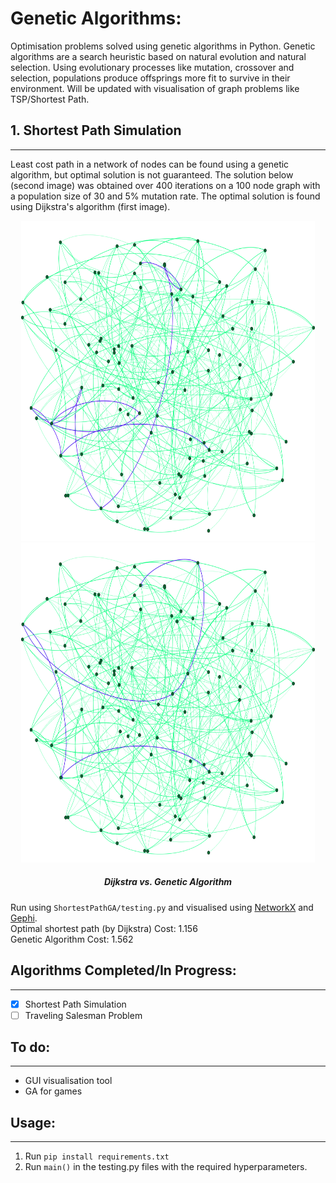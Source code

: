 # Genetic Algorithms:

Optimisation problems solved using genetic algorithms in Python. Genetic algorithms are a search heuristic based on natural evolution and natural selection. Using evolutionary processes like mutation, crossover and selection, populations produce offsprings more fit to survive in their environment. Will be updated with visualisation of 
graph problems like TSP/Shortest Path. 

## 1. Shortest Path Simulation
---
Least cost path in a network of nodes can be found using a genetic algorithm, but optimal solution is not guaranteed. The solution below (second image) was obtained over 400 iterations on a 100 node graph with a population size of 30 and 5% mutation rate. The optimal solution is found using Dijkstra's algorithm (first image).
<p align="middle">
  <img src="./images/dijkstra-sp.svg" width="470" height="512">
  <img src="./images/genetic-sp.svg" width="470" height="512">
</p>
<h5 align="center">Dijkstra vs. Genetic Algorithm</h5>

Run using ```ShortestPathGA/testing.py``` and visualised using [NetworkX](https://networkx.github.io/) and [Gephi](https://gephi.org/). <br>
Optimal shortest path (by Dijkstra) Cost: 1.156  <br>
Genetic Algorithm Cost: 1.562
## Algorithms Completed/In Progress:
---
- [x] Shortest Path Simulation
- [ ] Traveling Salesman Problem

## To do:
---
* GUI visualisation tool
* GA for games

## Usage:
---
1. Run ```pip install requirements.txt```
2. Run ```main()``` in the testing.py files with the required hyperparameters.

